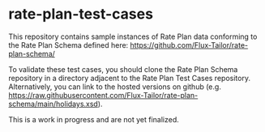 # rate-plan-test-cases

This repository contains sample instances of Rate Plan data conforming to the Rate Plan Schema defined here: https://github.com/Flux-Tailor/rate-plan-schema/

To validate these test cases, you should clone the Rate Plan Schema repository in a directory adjacent to the Rate Plan Test Cases repository.  Alternatively, you can link to the hosted versions on github (e.g. https://raw.githubusercontent.com/Flux-Tailor/rate-plan-schema/main/holidays.xsd).

This is a work in progress and are not yet finalized.